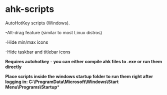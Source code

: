 # ahk-scripts
AutoHotKey scripts (Windows).

-Alt-drag feature (similar to most Linux distros)

-Hide min/max icons

-Hide taskbar and titlebar icons

**Requires autohotkey - you can either compile ahk files to .exe or run them directly**

**Place scripts inside the windows startup folder to run them right after logging in: C:\ProgramData\Microsoft\Windows\Start Menu\Programs\Startup***
